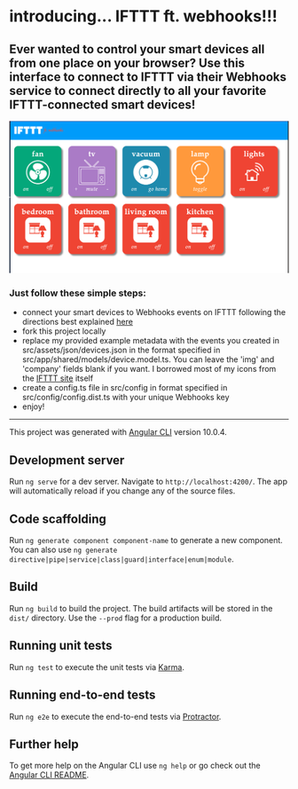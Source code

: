 # introducing... IFTTT ft. webhooks!!!

## Ever wanted to control your smart devices all from one place on your browser? Use this interface to connect to IFTTT via their Webhooks service to connect directly to all your favorite IFTTT-connected smart devices!


![App Screenshot](src/assets/IFTTT-ft-webhooks-v1-screenshot.png)

### Just follow these simple steps:
* connect your smart devices to Webhooks events on IFTTT following the directions best explained [here](https://www.macstories.net/ios/how-to-trigger-ifttt-applets-with-ios-12s-new-shortcuts-app-and-siri/)
* fork this project locally
* replace my provided example metadata with the events you created in src/assets/json/devices.json in the format specified in src/app/shared/models/device.model.ts.
You can leave the 'img' and 'company' fields blank if you want. I borrowed most of my icons from the [IFTTT site](https://ifttt.com) itself
* create a config.ts file in src/config in format specified in src/config/config.dist.ts with your unique Webhooks key
* enjoy!

-- --

This project was generated with [Angular CLI](https://github.com/angular/angular-cli) version 10.0.4.

## Development server

Run `ng serve` for a dev server. Navigate to `http://localhost:4200/`. The app will automatically reload if you change any of the source files.

## Code scaffolding

Run `ng generate component component-name` to generate a new component. You can also use `ng generate directive|pipe|service|class|guard|interface|enum|module`.

## Build

Run `ng build` to build the project. The build artifacts will be stored in the `dist/` directory. Use the `--prod` flag for a production build.

## Running unit tests

Run `ng test` to execute the unit tests via [Karma](https://karma-runner.github.io).

## Running end-to-end tests

Run `ng e2e` to execute the end-to-end tests via [Protractor](http://www.protractortest.org/).

## Further help

To get more help on the Angular CLI use `ng help` or go check out the [Angular CLI README](https://github.com/angular/angular-cli/blob/master/README.md).
